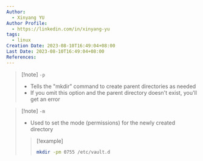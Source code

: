 ```yaml
---
Author:
  - Xinyang YU
Author Profile:
  - https://linkedin.com/in/xinyang-yu
tags:
  - linux
Creation Date: 2023-08-10T16:49:04+08:00
Last Date: 2023-08-10T16:49:04+08:00
References:
---
```

>[!note] ``-p``
>- Tells the "mkdir" command to create parent directories as needed 
>- If you omit this option and the parent directory doesn't exist, you'll get an error

>[!note] ``-m``
>- Used to set the mode (permissions) for the newly created directory
>>[!example] 
>>```bash 
>>mkdir -pm 0755 /etc/vault.d
>>```